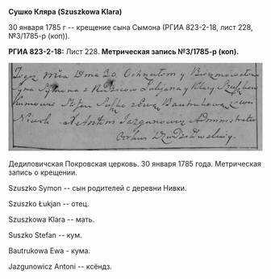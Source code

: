 **Сушко Кляра (Szuszkowa Klara)**

30 января 1785 г -- крещение сына Сымона (РГИА 823-2-18, лист 228,
№3/1785-р (коп)).

**РГИА 823-2-18:** Лист 228. **Метрическая запись №3/1785-р (коп).**

![](./media/30a81197546c3d7c3ab6759680107df06eef452d.png)

Дедиловичская Покровская церковь. 30 января 1785 года. Метрическая
запись о крещении.

Szuszko Symon -- сын родителей с деревни Нивки.

Szuszko Łukjan -- отец.

Szuszkowa Klara -- мать.

Suszko Stefan -- кум.

Bautrukowa Ewa - кума.

Jazgunowicz Antoni -- ксёндз.
